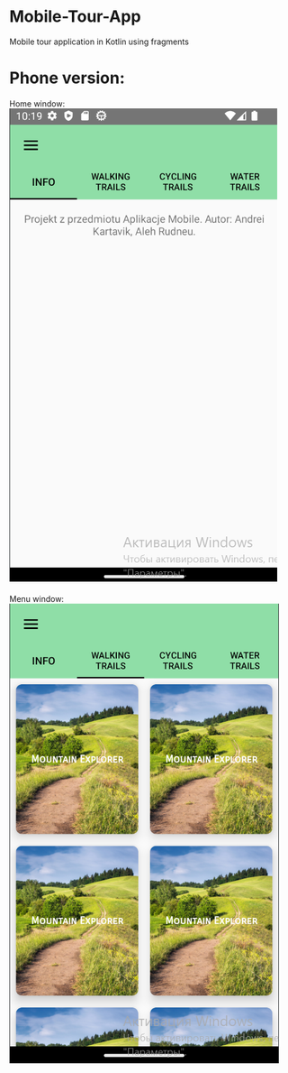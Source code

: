 # Mobile-Tour-App
Mobile tour application in Kotlin using fragments
# Phone version:
####
Home window:
![Home phone window](https://github.com/rudofficial/Mobile-Tour-App/blob/main/img/1.png)
####
Menu window:
![Menu window](https://github.com/rudofficial/Mobile-Tour-App/blob/main/img/2.png)
